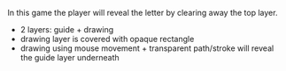 In this game the player will reveal the letter by clearing away the top layer. 

- 2 layers: guide + drawing
- drawing layer is covered with opaque rectangle
- drawing using mouse movement + transparent path/stroke will reveal the guide layer underneath